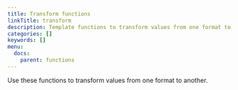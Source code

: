 ```yaml
---
title: Transform functions
linkTitle: transform
description: Template functions to transform values from one format to another.
categories: []
keywords: []
menu:
  docs:
    parent: functions
---
```


Use these functions to transform values from one format to another.
